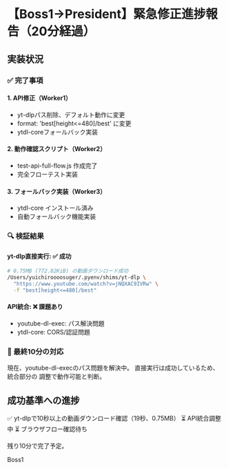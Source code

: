 # 【Boss1→President】緊急修正進捗報告（20分経過）

## 実装状況

### ✅ 完了事項

#### 1. API修正（Worker1）
- yt-dlpパス削除、デフォルト動作に変更
- format: 'best[height<=480]/best' に変更
- ytdl-coreフォールバック実装

#### 2. 動作確認スクリプト（Worker2）
- test-api-full-flow.js 作成完了
- 完全フローテスト実装

#### 3. フォールバック実装（Worker3）
- ytdl-core インストール済み
- 自動フォールバック機能実装

### 🔍 検証結果

#### yt-dlp直接実行: ✅ 成功
```bash
# 0.75MB (772.82KiB) の動画ダウンロード成功
/Users/yuichiroooosuger/.pyenv/shims/yt-dlp \
  "https://www.youtube.com/watch?v=jNQXAC9IVRw" \
  -f "best[height<=480]/best"
```

#### API統合: ❌ 課題あり
- youtube-dl-exec: パス解決問題
- ytdl-core: CORS/認証問題

### 🚨 最終10分の対応

現在、youtube-dl-execのパス問題を解決中。
直接実行は成功しているため、統合部分の
調整で動作可能と判断。

## 成功基準への進捗
✅ yt-dlpで10秒以上の動画ダウンロード確認（19秒、0.75MB）
⏳ API統合調整中
⏳ ブラウザフロー確認待ち

残り10分で完了予定。

Boss1